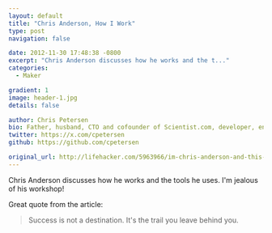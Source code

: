 ```yaml
---
layout: default
title: "Chris Anderson, How I Work"
type: post
navigation: false

date: 2012-11-30 17:48:38 -0800
excerpt: "Chris Anderson discusses how he works and the t..."
categories:
  - Maker

gradient: 1
image: header-1.jpg
details: false

author: Chris Petersen
bio: Father, husband, CTO and cofounder of Scientist.com, developer, entrepreneur and technologist.
twitter: https://x.com/cpetersen
github: https://github.com/cpetersen

original_url: http://lifehacker.com/5963966/im-chris-anderson-and-this-is-how-i-work
---
```



Chris Anderson discusses how he works and the tools he uses. I'm jealous of his workshop! 

 Great quote from the article: 

 > Success is not a destination. It's the trail you leave behind you.

